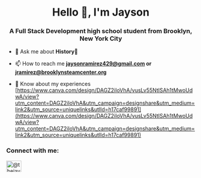 <h1 align="center">Hello 👋, I'm Jayson</h1>
<h3 align="center">A Full Stack Development high school student from Brooklyn, New York City</h3>

- 💬 Ask me about **History🔮**

- 📫 How to reach me **jaysonramirez429@gmail.com or jramirez@brooklynsteamcenter.org**

- 📄 Know about my experiences [https://www.canva.com/design/DAGZ2iIoVhA/vusLv55NtlSAh1tMwoUdwA/view?utm_content=DAGZ2iIoVhA&utm_campaign=designshare&utm_medium=link2&utm_source=uniquelinks&utlId=h17caf99891](https://www.canva.com/design/DAGZ2iIoVhA/vusLv55NtlSAh1tMwoUdwA/view?utm_content=DAGZ2iIoVhA&utm_campaign=designshare&utm_medium=link2&utm_source=uniquelinks&utlId=h17caf99891)

<h3 align="left">Connect with me:</h3>
<p align="left">
<a href="https://instagram.com/@thejaysonramirez" target="blank"><img align="center" src="https://raw.githubusercontent.com/rahuldkjain/github-profile-readme-generator/master/src/images/icons/Social/instagram.svg" alt="@thejaysonramirez" height="30" width="40" /></a>
</p>


<!--
**JaysonRM2008/JaysonRM2008** is a ✨ _special_ ✨ repository because its `README.md` (this file) appears on your GitHub profile.

Here are some ideas to get you started:

- 🔭 I’m currently working on ...
- 🌱 I’m currently learning ...
- 👯 I’m looking to collaborate on ...
- 🤔 I’m looking for help with ...
- 💬 Ask me about ...
- 📫 How to reach me: ...
- 😄 Pronouns: ...
- ⚡ Fun fact: ...
-->
